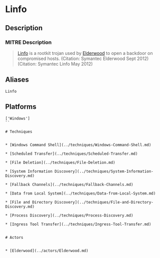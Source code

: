 
# Linfo

## Description

### MITRE Description

> [Linfo](https://attack.mitre.org/software/S0211) is a rootkit trojan used by [Elderwood](https://attack.mitre.org/groups/G0066) to open a backdoor on compromised hosts. (Citation: Symantec Elderwood Sept 2012) (Citation: Symantec Linfo May 2012)

## Aliases

```
Linfo
```

## Platforms

```
['Windows']
``

# Techniques


* [Windows Command Shell](../techniques/Windows-Command-Shell.md)

* [Scheduled Transfer](../techniques/Scheduled-Transfer.md)
    
* [File Deletion](../techniques/File-Deletion.md)
    
* [System Information Discovery](../techniques/System-Information-Discovery.md)
    
* [Fallback Channels](../techniques/Fallback-Channels.md)
    
* [Data from Local System](../techniques/Data-from-Local-System.md)
    
* [File and Directory Discovery](../techniques/File-and-Directory-Discovery.md)
    
* [Process Discovery](../techniques/Process-Discovery.md)
    
* [Ingress Tool Transfer](../techniques/Ingress-Tool-Transfer.md)
    

# Actors


* [Elderwood](../actors/Elderwood.md)

